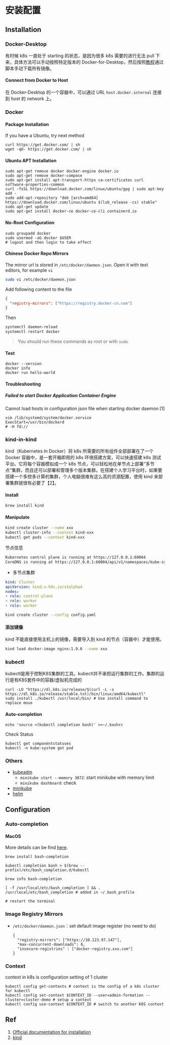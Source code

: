 # 安装配置

## Installation

### Docker-Desktop

有时候 k8s 一直处于 starting 的状态，是因为很多 k8s 需要的进行无法 pull 下来，具体方法可以手动按照特定版本的 Docker-for-Desktop，然后按照[教程](https://github.com/gotok8s/k8s-docker-desktop-for-mac)通过脚本手动下载所有镜像。

#### Connect from Docker to Host

在 Docker-Desktop 的一个容器中，可以通过 URL `host.docker.internal` 连接到 host 的 network 上。

### Docker

#### Package Installation

If you have a Ubuntu, try next method

```shell
curl https://get.docker.com/ | sh
wget -qO- https://get.docker.com/ | sh
```

#### Ubuntu APT Installation

```shell
sudo apt-get remove docker docker-engine docker.io
sudo apt-get remove docker-compose
sudo apt-get install apt-transport-https ca-certificates curl software-properties-common
curl -fsSL https://download.docker.com/linux/ubuntu/gpg | sudo apt-key add -
sudo add-apt-repository "deb [arch=amd64] https://download.docker.com/linux/ubuntu $(lsb_release -cs) stable"
sudo apt-get update
sudo apt-get install docker-ce docker-ce-cli containerd.io
```

#### No-Root Configuration

```shell
sudo groupadd docker
sudo usermod -aG docker $USER
# logout and then login to take effect
```

#### Chinese Docker Repo Mirrors

The mirror url is stored in `/etc/docker/daemon.json`. Open it with text editors, for example `vi`

```bash
sudo vi /etc/docker/daemon.json
```

Add following content to the file

```json
{
  "registry-mirrors": ["https://registry.docker-cn.com"]
}
```

Then

```bash
systemctl daemon-reload
systemctl restart docker
```

> You should run these commands as root or with `sudo`

#### Test

```shell
docker --version
docker info
docker run hello-world
```

#### Troubleshooting

##### Failed to start Docker Application Container Engine

Cannot load hosts in configuration json file when starting docker daemon \[1\]

```shell
vim /lib/systemd/system/docker.service
ExecStart=/usr/bin/dockerd
# -H fd://
```

### kind-in-kind

kind（Kubernetes In Docker）将 k8s 所需要的所有组件全部部署在了一个 Docker 容器中，是一套开箱即用的 k8s 环境搭建方案，可以快速搭建 k8s 测试平台。它将每个容器模拟成一个 k8s 节点，可以轻松地在单节点上部署“多节点”集群，而且还可以部署和管理多个版本集群。在搭建个人学习平台时，如果要搭建一个多控多计算的集群，个人电脑很难有这么高的资源配置，使用 kind 来部署集群就很有必要了【2】。

#### Install

```bash
brew install kind
```

#### Manipulate

```bash
kind create cluster --name xxx
kubectl cluster-info --context kind-xxx
kubectl get pods --context kind-xxx
```

节点信息

```bash
Kubernetes control plane is running at https://127.0.0.1:60004
CoreDNS is running at https://127.0.0.1:60004/api/v1/namespaces/kube-system/services/kube-dns:dns/proxy
```

- 多节点集群

```yaml
kind: Cluster
apiVersion: kind.x-k8s.io/v1alpha4
nodes:
- role: control-plane
- role: worker
- role: worker
```

```bash
kind create cluster --config config.yaml
```



#### 添加镜像

kind 不能直接使用主机上的镜像，需要导入到 kind 的节点（容器中）才能使用。

```bash
kind load docker-image nginx:1.9.0 --name xxx
```



### kubectl

kubectl是用于控制K8S集群的工具。kubectl并不承担运行集群的工作。集群的运行是有K8S套件中的容器/虚拟机完成的

```shell
curl -LO "https://dl.k8s.io/release/$(curl -L -s https://dl.k8s.io/release/stable.txt)/bin/linux/amd64/kubectl"
sudo install ./kubectl /usr/local/bin/ # Use install command to replace move
```

#### Auto-completion

```shell
echo 'source <(kubectl completion bash)' >>~/.bashrc
```

Check Status

```shell
kubectl get componentstatuses
kubectl -n kube-system get pod
```

### Others

- [kubeadm](kubeadm/README.md)
  - `minikube start --memory 3072`: start minikube with memory limit
  - `minikube dashboard`: check
- [minikube](minikube/README.md)
- [helm](../50_helm/README.md)

## Configuration

### Auto-completion

#### MacOS

More details can be find [here](https://www.e-learn.cn/content/qita/2054926).

```shell
brew install bash-completion

kubectl completion bash > $(brew -- prefix)/etc/bash_completion.d/kubectl

brew info bash-completion

[ -f /usr/local/etc/bash_completion ] && . /usr/local/etc/bash_completion # added in ~/.bash_profile

# restart the terminal
```

### Image Registry Mirrors

- `/etc/docker/daemon.json`：set default image register (no need to do)

  ```shell
  {
    "registry-mirrors": ["https://10.123.97.147"],  
    "max-concurrent-downloads": 6,
    "insecure-registries" : ["docker-registry.xxx.com"] 
  }
  ```

### Context

context in k8s is configuration setting of 1 cluster

```shell
kubectl config get-contexts # context is the config of a k8s cluster for kubectl
kubectl config set-context $CONTEXT_ID --user=admin-formation --cluster=cluster-demo # setup a context
kubectl config use-context $CONTEXT_ID # switch to another K8S context
```

## Ref

1. [Official documentation for installation](https://docs.docker.com/install/linux/docker-ce/ubuntu/)
1. [kind](https://kind.sigs.k8s.io/docs/user/quick-start/)

